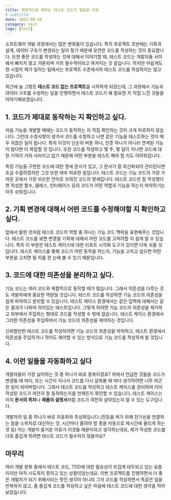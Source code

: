 ```yaml
---
title: 경험적으로 배우는 테스트 코드가 필요한 이유
# subtitle:
date: 2021-09-10
category: test
tags: [test]
---
```


소프트웨어 개발 과정에서는 많은 변화들이 있습니다. 특히 프로젝트 초반에는 기획과 설계, 데이터 구조가 변경되는 일이 잦기 때문에 유연한 코드를 작성하는 것이 중요합니다. 또한 좋은 코드를 작성하는 것에 대해서 이야기할 때, 테스트 코드는 개발자들 사이에서 빠지지 않고 거론되며 거의 필수적이라고 여겨지는 것 같습니다. 하지만 아쉽게도 현 시점의 제가 일하는 팀에서는 프로젝트 수준에서의 테스트 코드를 작성하지는 않고 있습니다. 

최근에 늘 그렇듯 **테스트 코드 없는 프로젝트**를 시작하게 되었는데, 그 과정에서 기능과 데이터 구조를 수정하는 일을 진행하면서 테스트 코드가 왜 필요한 지 직접 느낀 것들을 이야기해보겠습니다.

## 1. 코드가 제대로 동작하는 지 확인하고 싶다.

처음 기능을 개발할 때에는 코드가 동작하는 지 직접 확인하는 것이 크게 피로하지 않습니다. 그런데 수정사항이 생겨서 코드를 수정하고 나면 같은 기능을 테스트하는 것이 매우 귀찮은 일이 됩니다. 특히 이것이 단순히 버튼 하나, 인풋 하나가 아니라 연계된 기능이 많다면 더 복잡할 것 입니다. 또한 코드를 작성하고 몇 주, 몇 달이 지나면 코드에 대한 기억이 거의 사라지고 없기 때문에 어떤 부분을 테스트 해야 할 지도 어려워집니다.

특정 기능을 구현한 코드에 대한 명세 문서가 있고, 그 문서가 잘 최신화되어 관리된다면 조금 수월하겠지만 그것 또한 매우 피로한 일입니다. 테스트 코드는 기능 코드의 가장 가까운 곳에서 가장 비슷한 언어로 쓰여진 코드의 명세입니다. 테스트 코드만 잘 작성했다면 작성한 함수, 클래스, 인터페이스 등의 코드가 어떤 역할과 기능을 하는지 파악하기는 아주 쉬워집니다.

## 2. 기획 변경에 대해서 어떤 코드를 수정해야할 지 확인하고 싶다.

앞에서 말한 것처럼 테스트 코드의 역할 중 하나는 기능 코드 맥락을 표현해주는 것입니다. 테스트 코드를 보면 변경될 기획에 대해서 어떤 코드를 고쳐야할 지 쉽게 알 수 있습니다. 특히 이 부분은 테스트 케이스에 대한 리포트 시각화 도구가 있다면 더욱 쉬울 것입니다. 테스트 케이스를 통해 코드가 어떤 동작을 하는지, 기능을 고치고 싶으면 어떤 부분을 고치면 될 지를 한 눈에 볼 수 있기 때문입니다.

## 3. 코드에 대한 의존성을 분리하고 싶다.

기능 코드는 여러 코드와 복합적으로 동작할 때가 많습니다. 그래서 의존성을 다루는 것도 개발자에게 중요한 역량일 것입니다. 테스트 코드를 작성하면 기능 코드의 의존성을 쉽게 파악하고 분리할 수 있습니다. 테스트 케이스 환경에서는 같은 입력에 대해서는 같은 결과가 나와야 의미있는 테스트입니다. 그렇게 하려면 기능 코드의 의존성을 제거하고 외부에서 주입하는 형태로 코드를 작성할 수 밖에 없습니다. 테스트 케이스 환경에서 그러한 의존성을 주입하여서 기능 코드의 의존성을 제어하는 것입니다.

신뢰할만한 테스트 코드를 작성하려면 기능 코드의 의존성을 파악하고, 테스트 환경에서 의존성을 주입하거나 적어도 제어할 수 있는 방식으로 기능 코드를 작성하게 될 것입니다.

## 4. 이런 일들을 자동화하고 싶다

개발자들이 가장 싫어하는 것 중 하나가 바로 중복이겠죠? 위에서 언급한 것들을 코드가 변경될 때 마다, 또는 시간이 지나서 코드를 다시 살펴볼 때 마다 생각하려면 너무 피곤한 일이 되어버립니다. 그래서 테스트 코드를 작성하고 테스트 케이스를 관리하여 이미 작성된 코드가 여전히 잘 동작하는지를 언제든지 확인할 수 있습니다. 테스트 케이스는 마치 **문서의 목차**나 **제품의 설명서**처럼 코드가 여전히 살아있는지 알 수 있는 도구입니다.

개발자의 일 중 하나가 바로 자동화와 추상화입니다.(전등을 켜기 위해 전기선을 연결하는 일을 스위치로 대신하는 것, 시간마다 울려야 할 종을 자동으로 제시간에 울리게 하는 것 등) 저는 개발이 즐거운 이유가 이것들 때문이라고 생각하는데요, 제가 작성한 코드를 더욱 즐겁게 하려면 테스트 코드가 필수이지 않을까요?

## 마무리

여러 개발 문화 중에서 테스트 코드, TDD에 대한 필요성이 뜨겁게 대두되고 있는 요즘이지만 아직 시도하지 못하고 있는 상황이었는데요. 이번 프로젝트를 진행하면서 더 좋은 개발자가 되기 위해서라는 멋진 생각이 아니라 그저 코드를 작성하면서 똑같은 일을 반복하지 않고, 좀 즐겁게 코드를 작성하고 싶은 마음에 테스트 코드에 대한 생각을 적어보았습니다.
